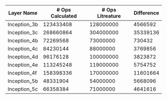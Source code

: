 | Layer Name   | # Ops Calculated | # Ops Litreature | Difference  |
|--------------|------------------|------------------|-------------|
| Inception_3b | 123433408        | 128000000        | 4566592     |
| Inception_3c | 268660864        | 304000000        | 35339136    |
| Inception_4b | 72269568         | 73000000         | 730432      |
| Inception_4c | 84230144         | 88000000         | 3769856     |
| Inception_4d | 96176128         | 100000000        | 3823872     |
| Inception_4e | 113245248        | 119000000        | 5754752     |
| Inception_4f | 158398336        | 170000000        | 11601664    |
| Inception_5b | 48331904         | 54000000         | 5668096     |
| Inception_5c | 66358384         | 71000000         | 4641616     |